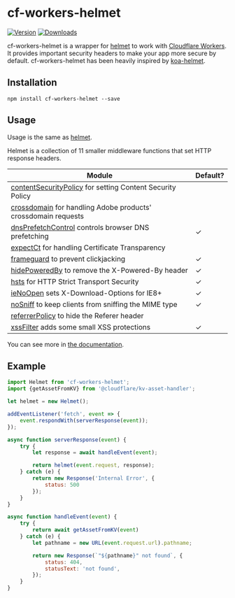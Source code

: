 cf-workers-helmet
==========

[![Version](https://img.shields.io/npm/v/cf-workers-helmet)](https://www.npmjs.com/package/cf-workers-helmet)
[![Downloads](https://img.shields.io/npm/dm/cf-workers-helmet)](https://www.npmjs.com/package/cf-workers-helmet)

cf-workers-helmet is a wrapper for [helmet](https://github.com/helmetjs/helmet) to work with [Cloudflare Workers](https://workers.cloudflare.com/). It provides important security headers to make your app more secure by default. cf-workers-helmet has been heavily inspired by [koa-helmet](https://github.com/venables/koa-helmet).

Installation
------------

```
npm install cf-workers-helmet --save
```

Usage
-----

Usage is the same as [helmet](https://github.com/helmetjs/helmet).

Helmet is a collection of 11 smaller middleware functions that set HTTP response headers.

| Module                                                                                                        | Default? |
| ------------------------------------------------------------------------------------------------------------- | -------- |
| [contentSecurityPolicy](https://helmetjs.github.io/docs/csp/) for setting Content Security Policy             |          |
| [crossdomain](https://helmetjs.github.io/docs/crossdomain/) for handling Adobe products' crossdomain requests |          |
| [dnsPrefetchControl](https://helmetjs.github.io/docs/dns-prefetch-control) controls browser DNS prefetching   | ✓        |
| [expectCt](https://helmetjs.github.io/docs/expect-ct/) for handling Certificate Transparency                  |          |
| [frameguard](https://helmetjs.github.io/docs/frameguard/) to prevent clickjacking                             | ✓        |
| [hidePoweredBy](https://helmetjs.github.io/docs/hide-powered-by) to remove the X-Powered-By header            | ✓        |
| [hsts](https://helmetjs.github.io/docs/hsts/) for HTTP Strict Transport Security                              | ✓        |
| [ieNoOpen](https://helmetjs.github.io/docs/ienoopen) sets X-Download-Options for IE8+                         | ✓        |
| [noSniff](https://helmetjs.github.io/docs/dont-sniff-mimetype) to keep clients from sniffing the MIME type    | ✓        |
| [referrerPolicy](https://helmetjs.github.io/docs/referrer-policy) to hide the Referer header                  |          |
| [xssFilter](https://helmetjs.github.io/docs/xss-filter) adds some small XSS protections                       | ✓        |

You can see more in [the documentation](https://helmetjs.github.io/docs/).

Example
-------

```js
import Helmet from 'cf-workers-helmet';
import {getAssetFromKV} from '@cloudflare/kv-asset-handler';

let helmet = new Helmet();

addEventListener('fetch', event => {
    event.respondWith(serverResponse(event));
});

async function serverResponse(event) {
    try {
        let response = await handleEvent(event);

        return helmet(event.request, response);
    } catch (e) {
        return new Response('Internal Error', {
            status: 500
        });
    }
}

async function handleEvent(event) {
    try {
        return await getAssetFromKV(event)
    } catch (e) {
        let pathname = new URL(event.request.url).pathname;

        return new Response(`"${pathname}" not found`, {
            status: 404,
            statusText: 'not found',
        });
    }
}
```
